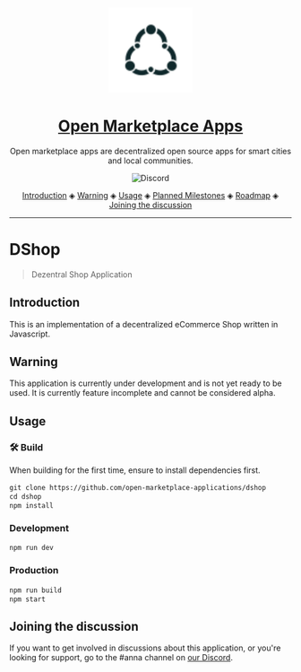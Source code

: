 <p align="center">
  <br>
  <a href="https://openmarketplace.org/">
     <img
      alt="open marketplace apps"
      src="./logo.svg"
      width="150"
    />
  </a>
</p>


<h1 align="center"><a href="https://openmarketplace.org"> Open Marketplace Apps</a></h1>

<p align="center">Open marketplace apps are decentralized open source apps for smart cities and local communities.</p>

<p align="center">
  <a href="https://discord.gg/XDQQcJC" style="text-decoration:none;"><img src="https://img.shields.io/badge/Discord-9cf.svg?logo=discord" alt="Discord"></a>
</p>

<p align="center">
  <a href="#introduction">Introduction</a> ◈
  <a href="#warning">Warning</a> ◈
  <a href="#usage">Usage</a> ◈
  <a href="#planned-milestones">Planned Milestones</a> ◈  
  <a href="#roadmap">Roadmap</a> ◈
  <a href="#joining-the-discussion">Joining the discussion</a>
</p>

---

# DShop 

> Dezentral Shop Application

## Introduction
This is an implementation of a decentralized eCommerce Shop written in Javascript.

## Warning
This application is currently under development and is not yet ready to be used. It is currently feature incomplete and cannot be considered alpha.

## Usage

### 🛠️ Build

When building for the first time, ensure to install dependencies first.

```
git clone https://github.com/open-marketplace-applications/dshop
cd dshop
npm install
```

### Development
```
npm run dev
```

### Production
```
npm run build
npm start
```

## Joining the discussion
If you want to get involved in discussions about this application, or you're looking for support, go to the #anna channel on [our Discord](https://discord.gg/XDQQcJC).